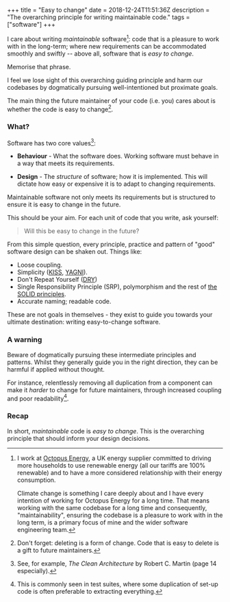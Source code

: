 +++
title = "Easy to change"
date = 2018-12-24T11:51:36Z
description = "The overarching principle for writing maintainable code."
tags = ["software"]
+++

I care about writing _maintainable_ software[^octopus]: code that is a pleasure
to work with in the long-term; where new requirements can be accommodated
smoothly and swiftly -- above all, software that is _easy to change_.

Memorise that phrase.

I feel we lose sight of this overarching guiding principle and harm our
codebases by dogmatically pursuing well-intentioned but proximate goals.

The main thing the future maintainer of your code (i.e. you) cares about is
whether the code is easy to change[^easy-to-delete].

### What?

Software has two core values[^clean-architecture]:

- **Behaviour** - What the software does. Working software must behave in a way
  that meets its requirements.

- **Design** - The _structure_ of software; how it is implemented. This will
  dictate how easy or expensive it is to adapt to changing requirements.

Maintainable software not only meets its requirements but is structured to
ensure it is easy to change in the future.

This should be your aim. For each unit of code that you write, ask yourself:

> Will this be easy to change in the future?

From this simple question, every principle, practice and pattern of "good"
software design can be shaken out. Things like:

- Loose coupling.
- Simplicity ([KISS](https://en.wikipedia.org/wiki/KISS_principle),
  [YAGNI](https://en.wikipedia.org/wiki/You_aren%27t_gonna_need_it)).
- Don't Repeat Yourself
  ([DRY](https://en.wikipedia.org/wiki/Don%27t_repeat_yourself))
- Single Responsibility Principle (SRP), polymorphism and the rest of
  [the SOLID principles](https://en.wikipedia.org/wiki/SOLID).
- Accurate naming; readable code.

These are not goals in themselves - they exist to guide you towards your
ultimate destination: writing easy-to-change software.

### A warning

Beware of dogmatically pursuing these intermediate principles and patterns.
Whilst they generally guide you in the right direction, they can be harmful if
applied without thought.

For instance, relentlessly removing all duplication from a component can make it
_harder_ to change for future maintainers, through increased coupling and poor
readability[^test-suites].

### Recap

In short, _maintainable_ code is _easy to change_. This is the overarching
principle that should inform your design decisions.

<!-- Footnotes -->

[^octopus]:
    I work at [Octopus Energy](https://octopus.energy)[^referral], a UK energy
    supplier committed to driving more households to use renewable energy (all
    our tariffs are 100% renewable) and to have a more considered relationship
    with their energy consumption[^agile].

    Climate change is something I care deeply about and I have every intention
    of working for Octopus Energy for a long time. That means working with the
    same codebase for a long time and consequently, "maintainability", ensuring
    the codebase is a pleasure to work with in the long term, is a primary focus
    of mine and the wider software engineering team.

[^clean-architecture]:
    See, for example, _The Clean Architecture_ by Robert C. Martin (page 14
    especially).

[^easy-to-delete]:
    Don't forget: deleting is a form of change. Code that is easy to delete is a
    gift to future maintainers.

[^test-suites]:
    This is commonly seen in test suites, where some duplication of set-up code
    is often preferable to extracting everything.

[^referral]:
    If you're in the position to switch suppliers, check-out our
    [Trust Pilot reviews](https://uk.trustpilot.com/review/octopus.energy) and,
    if convinced, consider using this
    [referral link](https://share.octopus.energy/tulip-fish-149) to switch to us
    which will give you £50 free credit when your supply has switched.

[^agile]:
    See, for example, our [Agile](https://octopus.energy/agile/) tariff which
    uses half-hourly pricing to steer consumption away from the peak hours (of
    4pm to 7pm) which put the most strain on the national grid.
